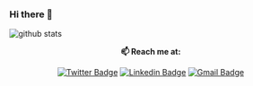 ### Hi there 👋

![github stats](https://github-readme-stats.vercel.app/api?username=patricebechard&show_icons=true)

<div align="center">
  
  **📫 Reach me at:**<br>

[![Twitter Badge](https://img.shields.io/badge/-Twitter-1ca0f1?style=flat-square&labelColor=1ca0f1&logo=twitter&logoColor=white&link=https://twitter.com/opakholis)](https://twitter.com/patricebechard)
[![Linkedin Badge](https://img.shields.io/badge/-LinkedIn-blue?style=flat-square&logo=Linkedin&logoColor=white&link=https://www.linkedin.com/in/opakholis/)](https://www.linkedin.com/in/patricebechard/)
[![Gmail Badge](https://img.shields.io/badge/-bechardpatrice@gmail.com-c14438?style=flat-square&logo=Gmail&logoColor=white&link=mailto:bechardpatrice@gmail.com)](mailto:bechardpatrice@gmail.com)
</div>
